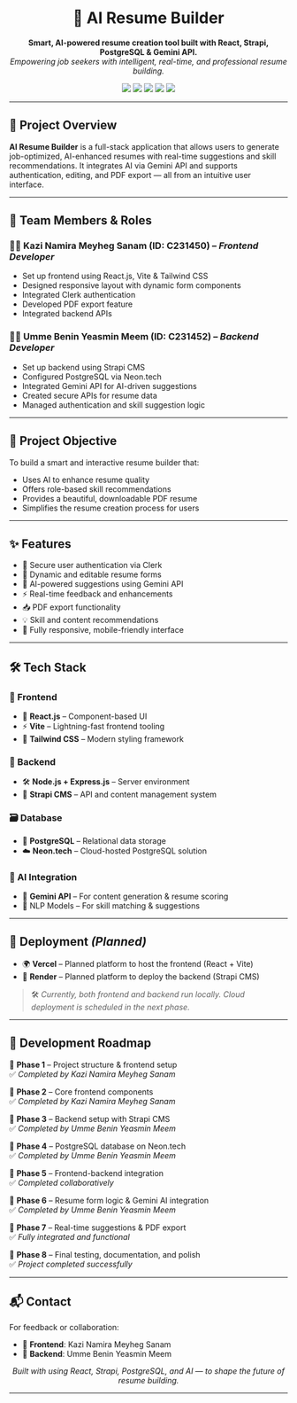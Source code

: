 <h1 align="center">🚀 AI Resume Builder</h1>

<p align="center">
  <b>Smart, AI-powered resume creation tool built with React, Strapi, PostgreSQL & Gemini API.</b><br/>
  <i>Empowering job seekers with intelligent, real-time, and professional resume building.</i>
</p>

<p align="center">
  <img src="https://img.shields.io/badge/status-Complete-success?style=flat-square"/>
  <img src="https://img.shields.io/badge/frontend-React/Vite-blue?style=flat-square"/>
  <img src="https://img.shields.io/badge/backend-Strapi-green?style=flat-square"/>
  <img src="https://img.shields.io/badge/AI-Gemini%20API-yellow?style=flat-square"/>
  <img src="https://img.shields.io/badge/database-PostgreSQL-blue?style=flat-square"/>
</p>

---

## 🧠 Project Overview

**AI Resume Builder** is a full-stack application that allows users to generate job-optimized, AI-enhanced resumes with real-time suggestions and skill recommendations. It integrates AI via Gemini API and supports authentication, editing, and PDF export — all from an intuitive user interface.

---

## 👥 Team Members & Roles

### 👩‍💻 Kazi Namira Meyheg Sanam (ID: C231450) – *Frontend Developer*
- Set up frontend using React.js, Vite & Tailwind CSS  
- Designed responsive layout with dynamic form components  
- Integrated Clerk authentication  
- Developed PDF export feature  
- Integrated backend APIs  

### 👩‍💻 Umme Benin Yeasmin Meem (ID: C231452) – *Backend Developer*
- Set up backend using Strapi CMS  
- Configured PostgreSQL via Neon.tech  
- Integrated Gemini API for AI-driven suggestions  
- Created secure APIs for resume data  
- Managed authentication and skill suggestion logic  

---

## 🎯 Project Objective

To build a smart and interactive resume builder that:
- Uses AI to enhance resume quality  
- Offers role-based skill recommendations  
- Provides a beautiful, downloadable PDF resume  
- Simplifies the resume creation process for users  

---

## ✨ Features

- 🔐 Secure user authentication via Clerk  
- 📝 Dynamic and editable resume forms  
- 🤖 AI-powered suggestions using Gemini API  
- ⚡ Real-time feedback and enhancements  
- 📥 PDF export functionality  
- 💡 Skill and content recommendations  
- 📱 Fully responsive, mobile-friendly interface  

---

## 🛠️ Tech Stack

### 🎯 Frontend
- 🚀 **React.js** – Component-based UI  
- ⚡ **Vite** – Lightning-fast frontend tooling  
- 🎨 **Tailwind CSS** – Modern styling framework  

### 🧩 Backend
- 🛠 **Node.js + Express.js** – Server environment  
- 📜 **Strapi CMS** – API and content management system  

### 🗃️ Database
- 🐘 **PostgreSQL** – Relational data storage  
- ☁️ **Neon.tech** – Cloud-hosted PostgreSQL solution  

### 🤖 AI Integration
- 🤖 **Gemini API** – For content generation & resume scoring  
- 🧠 NLP Models – For skill matching & suggestions  

---

## 📌 Deployment *(Planned)*

- 🌍 **Vercel** – Planned platform to host the frontend (React + Vite)  
- 🔧 **Render** – Planned platform to deploy the backend (Strapi CMS)  

> 🛠️ *Currently, both frontend and backend run locally. Cloud deployment is scheduled in the next phase.*

---

## 🚧 Development Roadmap

📍 **Phase 1** – Project structure & frontend setup  
✅ *Completed by Kazi Namira Meyheg Sanam*

📍 **Phase 2** – Core frontend components  
✅ *Completed by Kazi Namira Meyheg Sanam*

📍 **Phase 3** – Backend setup with Strapi CMS  
✅ *Completed by Umme Benin Yeasmin Meem*

📍 **Phase 4** – PostgreSQL database on Neon.tech  
✅ *Completed by Umme Benin Yeasmin Meem*

📍 **Phase 5** – Frontend-backend integration  
✅ *Completed collaboratively*

📍 **Phase 6** – Resume form logic & Gemini AI integration  
✅ *Completed by Umme Benin Yeasmin Meem*

📍 **Phase 7** – Real-time suggestions & PDF export  
✅ *Fully integrated and functional*

📍 **Phase 8** – Final testing, documentation, and polish  
✅ *Project completed successfully*

---

## 📬 Contact

For feedback or collaboration:

- 🎨 **Frontend**: Kazi Namira Meyheg Sanam  
- 🧠 **Backend**: Umme Benin Yeasmin Meem

<p align="center"> <i>Built with using React, Strapi, PostgreSQL, and AI — to shape the future of resume building.</i> </p>

---



